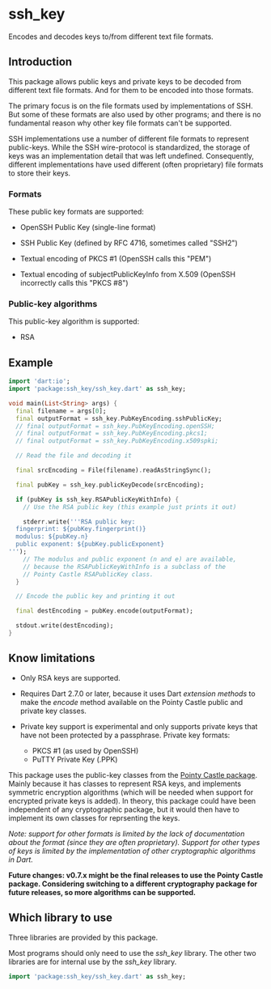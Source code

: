 # ssh_key

Encodes and decodes keys to/from different text file formats.

## Introduction

This package allows public keys and private keys to be decoded from
different text file formats. And for them to be encoded into those
formats.

The primary focus is on the file formats used by implementations of
SSH. But some of these formats are also used by other programs; and
there is no fundamental reason why other key file formats can't be
supported.

SSH implementations use a number of different file formats to
represent public-keys. While the SSH wire-protocol is standardized,
the storage of keys was an implementation detail that was left
undefined. Consequently, different implementations have used different
(often proprietary) file formats to store their keys.

### Formats

These public key formats are supported:

- OpenSSH Public Key (single-line format)

- SSH Public Key (defined by RFC 4716, sometimes called "SSH2")

- Textual encoding of PKCS #1 (OpenSSH calls this "PEM")

- Textual encoding of subjectPublicKeyInfo from X.509 (OpenSSH
  incorrectly calls this "PKCS #8")

### Public-key algorithms

This public-key algorithm is supported:

- RSA

## Example

```dart
import 'dart:io';
import 'package:ssh_key/ssh_key.dart' as ssh_key;

void main(List<String> args) {
  final filename = args[0];
  final outputFormat = ssh_key.PubKeyEncoding.sshPublicKey;
  // final outputFormat = ssh_key.PubKeyEncoding.openSSH;
  // final outputFormat = ssh_key.PubKeyEncoding.pkcs1;
  // final outputFormat = ssh_key.PubKeyEncoding.x509spki;

  // Read the file and decoding it

  final srcEncoding = File(filename).readAsStringSync();

  final pubKey = ssh_key.publicKeyDecode(srcEncoding);

  if (pubKey is ssh_key.RSAPublicKeyWithInfo) {
    // Use the RSA public key (this example just prints it out)

    stderr.write('''RSA public key:
  fingerprint: ${pubKey.fingerprint()}
  modulus: ${pubKey.n}
  public exponent: ${pubKey.publicExponent}
''');
    // The modulus and public exponent (n and e) are available,
    // because the RSAPublicKeyWithInfo is a subclass of the
    // Pointy Castle RSAPublicKey class.
  }

  // Encode the public key and printing it out

  final destEncoding = pubKey.encode(outputFormat);

  stdout.write(destEncoding);
}
```

## Know limitations

- Only RSA keys are supported.

- Requires Dart 2.7.0 or later, because it uses Dart _extension
  methods_ to make the _encode_ method available on the Pointy
  Castle public and private key classes.

- Private key support is experimental and only supports private keys
  that have not been protected by a passphrase. Private key formats:
    - PKCS #1 (as used by OpenSSH)
    - PuTTY Private Key (.PPK)

This package uses the public-key classes from the [Pointy Castle
package](https://pub.dev/packages/pointycastle). Mainly because it has
classes to represent RSA keys, and implements symmetric encryption
algorithms (which will be needed when support for encrypted private
keys is added). In theory, this package could have been independent of
any cryptographic package, but it would then have to implement its own
classes for reprsenting the keys.

_Note: support for other formats is limited by the lack of
documentation about the format (since they are often proprietary).
Support for other types of keys is limited by the implementation of
other cryptographic algorithms in Dart._

**Future changes: v0.7.x might be the final releases to use the Pointy
Castle package. Considering switching to a different cryptography package for
future releases, so more algorithms can be supported.**

## Which library to use

Three libraries are provided by this package.

Most programs should only need to use the _ssh_key_ library.  The
other two libraries are for internal use by the _ssh_key_ library.

``` dart
import 'package:ssh_key/ssh_key.dart' as ssh_key;
```
